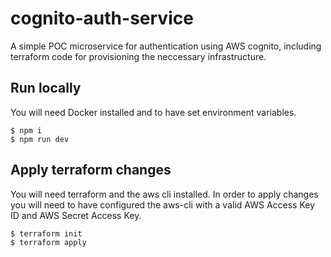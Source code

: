 # cognito-auth-service

A simple POC microservice for authentication using AWS cognito, including terraform code for provisioning the neccessary infrastructure.

## Run locally
You will need Docker installed and to have set environment variables.
```
$ npm i
$ npm run dev
```

## Apply terraform changes
You will need terraform and the aws cli installed.
In order to apply changes you will need to have configured the aws-cli with a valid
AWS Access Key ID and AWS Secret Access Key.
```
$ terraform init
$ terraform apply
```

